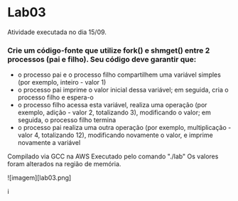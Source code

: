 # Lab03

Atividade executada no dia 15/09.

### Crie um código-fonte que utilize fork() e shmget() entre 2 processos (pai e filho). Seu código deve garantir que:
- o processo pai e o processo filho compartilhem uma variável simples (por exemplo, inteiro - valor 1)
- o processo pai imprime o valor inicial dessa variável; em seguida, cria o processo filho e espera-o
- o processo filho acessa esta variável, realiza uma operação (por exemplo, adição - valor 2, totalizando 3), modificando o valor; em seguida, o processo filho termina
- o processo pai realiza uma outra operação (por exemplo, multiplicação - valor 4, totalizando 12), modificando novamente o valor, e imprime novamente a variável

Compilado via GCC na AWS
Executado pelo comando "./lab"
Os valores foram alterados na região de memória.

![imagem][lab03.png]

i
